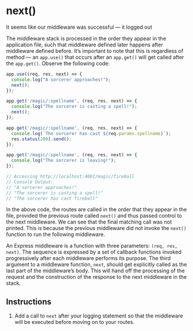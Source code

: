 # next()

It seems like our middleware was successful — it logged out

The middleware stack is processed in the order they appear in the application file, such that middleware defined later happens after middleware defined before. It’s important to note that this is regardless of method — an ``app.use()`` that occurs after an ``app.get()`` will get called after the ``app.get()``. Observe the following code:

```javascript
app.use((req, res, next) => {
  console.log("A sorcerer approaches!");
  next();
});

app.get('/magic/:spellname', (req, res, next) => {
  console.log("The sorcerer is casting a spell!");
  next();
});

app.get('/magic/:spellname', (req, res, next) => {
  console.log(`The sorcerer has cast ${req.params.spellname}`);
  res.status(200).send();
});

app.get('/magic/:spellname', (req, res, next) => {
  console.log("The sorcerer is leaving!");
});

// Accessing http://localhost:4001/magic/fireball 
// Console Output:
// "A sorcerer approaches!"
// "The sorcerer is casting a spell!"
// "The sorcerer has cast fireball"
```

In the above code, the routes are called in the order that they appear in the file, provided the previous route called ``next()`` and thus passed control to the next middleware. We can see that the final matching call was not printed. This is because the previous middleware did not invoke the ``next()`` function to run the following middleware.

An Express middleware is a function with three parameters: ``(req, res, next)``. The sequence is expressed by a set of callback functions invoked progressively after each middleware performs its purpose. The third argument to a middleware function, ``next``, should get explicitly called as the last part of the middleware’s body. This will hand off the processing of the request and the construction of the response to the next middleware in the stack.

## Instructions
1. Add a call to ``next`` after your logging statement so that the middleware will be executed before moving on to your routes.